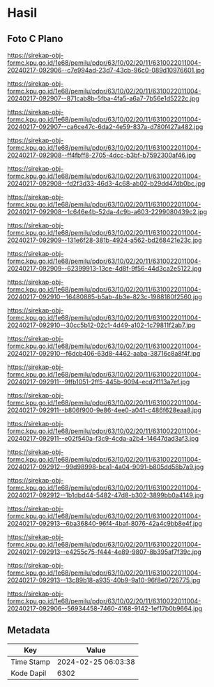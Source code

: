 # Hasil

## Foto C Plano

https://sirekap-obj-formc.kpu.go.id/1e68/pemilu/pdpr/63/10/02/20/11/6310022011004-20240217-092906--c7e994ad-23d7-43cb-96c0-089d10976601.jpg

https://sirekap-obj-formc.kpu.go.id/1e68/pemilu/pdpr/63/10/02/20/11/6310022011004-20240217-092907--871cab8b-5fba-4fa5-a6a7-7b56e1d5222c.jpg

https://sirekap-obj-formc.kpu.go.id/1e68/pemilu/pdpr/63/10/02/20/11/6310022011004-20240217-092907--ca6ce47c-6da2-4e59-837a-d780f427a482.jpg

https://sirekap-obj-formc.kpu.go.id/1e68/pemilu/pdpr/63/10/02/20/11/6310022011004-20240217-092908--ff4fbff8-2705-4dcc-b3bf-b7592300af46.jpg

https://sirekap-obj-formc.kpu.go.id/1e68/pemilu/pdpr/63/10/02/20/11/6310022011004-20240217-092908--fd2f3d33-46d3-4c68-ab02-b29dd47db0bc.jpg

https://sirekap-obj-formc.kpu.go.id/1e68/pemilu/pdpr/63/10/02/20/11/6310022011004-20240217-092908--1c646e4b-52da-4c9b-a603-2299080439c2.jpg

https://sirekap-obj-formc.kpu.go.id/1e68/pemilu/pdpr/63/10/02/20/11/6310022011004-20240217-092909--131e6f28-381b-4924-a562-bd268421e23c.jpg

https://sirekap-obj-formc.kpu.go.id/1e68/pemilu/pdpr/63/10/02/20/11/6310022011004-20240217-092909--62399913-13ce-4d8f-9f56-44d3ca2e5122.jpg

https://sirekap-obj-formc.kpu.go.id/1e68/pemilu/pdpr/63/10/02/20/11/6310022011004-20240217-092910--16480885-b5ab-4b3e-823c-1988180f2560.jpg

https://sirekap-obj-formc.kpu.go.id/1e68/pemilu/pdpr/63/10/02/20/11/6310022011004-20240217-092910--30cc5b12-02c1-4d49-a102-1c79811f2ab7.jpg

https://sirekap-obj-formc.kpu.go.id/1e68/pemilu/pdpr/63/10/02/20/11/6310022011004-20240217-092910--f6dcb406-63d8-4462-aaba-38716c8a8f4f.jpg

https://sirekap-obj-formc.kpu.go.id/1e68/pemilu/pdpr/63/10/02/20/11/6310022011004-20240217-092911--9ffb1051-2ff5-445b-9094-ecd7f113a7ef.jpg

https://sirekap-obj-formc.kpu.go.id/1e68/pemilu/pdpr/63/10/02/20/11/6310022011004-20240217-092911--b806f900-9e86-4ee0-a041-c486f628eaa8.jpg

https://sirekap-obj-formc.kpu.go.id/1e68/pemilu/pdpr/63/10/02/20/11/6310022011004-20240217-092911--e02f540a-f3c9-4cda-a2b4-14647dad3af3.jpg

https://sirekap-obj-formc.kpu.go.id/1e68/pemilu/pdpr/63/10/02/20/11/6310022011004-20240217-092912--99d98998-bca1-4a04-9091-b805dd58b7a9.jpg

https://sirekap-obj-formc.kpu.go.id/1e68/pemilu/pdpr/63/10/02/20/11/6310022011004-20240217-092912--1b1dbd44-5482-47d8-b302-3899bb0a4149.jpg

https://sirekap-obj-formc.kpu.go.id/1e68/pemilu/pdpr/63/10/02/20/11/6310022011004-20240217-092913--6ba36840-96f4-4baf-8076-42a4c9bb8e4f.jpg

https://sirekap-obj-formc.kpu.go.id/1e68/pemilu/pdpr/63/10/02/20/11/6310022011004-20240217-092913--e4255c75-f444-4e89-9807-8b395af7f39c.jpg

https://sirekap-obj-formc.kpu.go.id/1e68/pemilu/pdpr/63/10/02/20/11/6310022011004-20240217-092913--13c89b18-a935-40b9-9a10-96f8e0726775.jpg

https://sirekap-obj-formc.kpu.go.id/1e68/pemilu/pdpr/63/10/02/20/11/6310022011004-20240217-092906--56934458-7460-4168-9142-1ef17b0b9664.jpg


## Metadata

| Key        | Value               |
| ---------- | ------------------- |
| Time Stamp | 2024-02-25 06:03:38 |
| Kode Dapil | 6302                |



